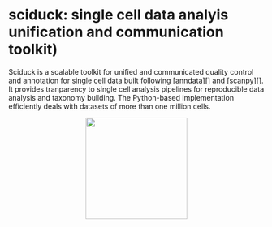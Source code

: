 # sciduck: single cell data analyis unification and communication toolkit)

Sciduck is a scalable toolkit for unified and communicated quality control and annotation for single cell data 
built following [anndata][] and [scanpy][].  It provides tranparency to single cell analysis pipelines for reproducible data analysis and taxonomy building.  The Python-based implementation efficiently deals with
datasets of more than one million cells.

<div align="center">
<img
    src="https://github.com/AllenInstitute/sciduck/logo/sciduck-logo.png"
    width="200"
>
</div>
